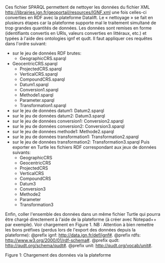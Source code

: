 Ces fichier SPARQL permettent de nettoyer les données du fichier XML http://librairies.ign.fr/geoportail/resources/IGNF.xml une fois celles-ci converties en RDF avec la plateforme Datalift. Le « nettoyage » se fait en plusieurs étapes car la plateforme supporte mal le traitement simultané de trop grandes quantités de données.
Les données sont remises en forme (identifiants convertis en URIs, valeurs converties en littéraux, etc.) et typées à l'aide des ontologies ignf et qudt.
Il faut appliquer ces requêtes dans l'ordre suivant:
- sur le jeu de données RDF brutes:
	- GeographicCRS.sparql
- GeocentricCRS.sparql
	- ProjectedCRS.sparql
	- VerticalCRS.sparql
	- CompoundCRS.sparql
	- Datum1.sparql
	- Conversion1.sparql
	- Methode1.sparql
	- Parameter.sparql
	- Transformation1.sparql
- sur le jeu de données datum1: Datum2.sparql
- sur le jeu de données datum2: Datum3.sparql
- sur le jeu de données conversion1: Conversion2.sparql
- sur le jeu de données conversion2: Conversion3.sparql
- sur le jeu de données methode1: Methode2.sparql
- sur le jeu de données transformation1: Transformation2.sparql
- sur le jeu de données transformation2: Transformation3.sparql
Puis exporter en Turtle les fichiers RDF correspondant aux jeux de données suivants:
	- GeographicCRS
	- GeocentricCRS
	- ProjectedCRS
	- VerticalCRS
	- CompoundCRS
	- Datum3
	- Conversion3
	- Methode2
	- Parameter
	- Transformation3
	
Enfin, coller l'ensemble des données dans un même fichier Turtle qui pourra être chargé directement à l'aide de la plateforme (à créer avec Notepad++ par exemple). Voir chargement en Figure 1.
NB : Attention à bien remettre les bons préfixes (perdus lors de l'export des données depuis la plateforme):
@prefix ignf: <http://data.ign.fr/def/ignf#>.
@prefix rdfs: <http://www.w3.org/2000/01/rdf-schema#>.
@prefix qudt: <http://qudt.org/schema/qudt#>.
@prefix unit: <http://qudt.org/vocab/unit#>.
 
Figure 1: Chargement des données via la plateforme
